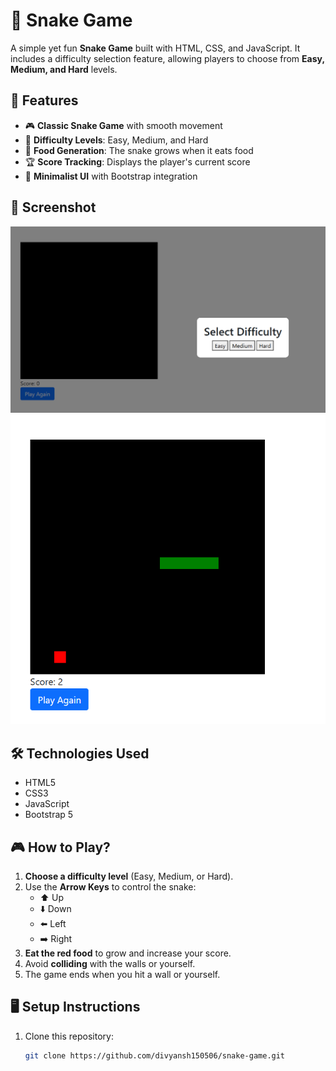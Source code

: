 # 🐍 Snake Game

A simple yet fun **Snake Game** built with HTML, CSS, and JavaScript. It includes a difficulty selection feature, allowing players to choose from **Easy, Medium, and Hard** levels.

## 🚀 Features

- 🎮 **Classic Snake Game** with smooth movement
- 🎯 **Difficulty Levels**: Easy, Medium, and Hard
- 🍎 **Food Generation**: The snake grows when it eats food
- 🏆 **Score Tracking**: Displays the player's current score
- 🎨 **Minimalist UI** with Bootstrap integration

## 📸 Screenshot

![Snake Game Preview](Screenshot_1.png)
![Snake Game Preview](Screenshot_2.png)

## 🛠️ Technologies Used

- HTML5  
- CSS3  
- JavaScript  
- Bootstrap 5  

## 🎮 How to Play?

1. **Choose a difficulty level** (Easy, Medium, or Hard).
2. Use the **Arrow Keys** to control the snake:
   - ⬆️ Up
   - ⬇️ Down
   - ⬅️ Left
   - ➡️ Right
3. **Eat the red food** to grow and increase your score.
4. Avoid **colliding** with the walls or yourself.
5. The game ends when you hit a wall or yourself.

## 🖥️ Setup Instructions

1. Clone this repository:
   ```sh
   git clone https://github.com/divyansh150506/snake-game.git
